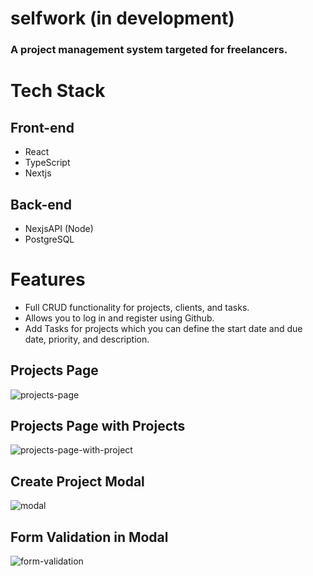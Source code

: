 # selfwork (in development)

### A project management system targeted for freelancers.

# Tech Stack
## Front-end
- React
- TypeScript
- Nextjs
## Back-end
- NexjsAPI (Node)
- PostgreSQL
# Features
- Full CRUD functionality for projects, clients, and tasks.
- Allows you to log in and register using Github.
- Add Tasks for projects which you can define the start date and due date, priority, and description.

## Projects Page

![projects-page](https://user-images.githubusercontent.com/70309225/182730217-b7f123dd-d704-436c-a7a5-7a4bda8f947a.PNG)

## Projects Page with Projects

![projects-page-with-project](https://user-images.githubusercontent.com/70309225/182730249-58a2bf65-6ef7-4b32-ab6b-844631e00ebd.PNG)

## Create Project Modal

![modal](https://user-images.githubusercontent.com/70309225/182730274-0724d3ba-5a36-4f4b-8a82-241e72051f7f.PNG)

## Form Validation in Modal

![form-validation](https://user-images.githubusercontent.com/70309225/182730327-d4002e7c-f9f4-4ef4-aec3-eb2694c6bd77.PNG)
